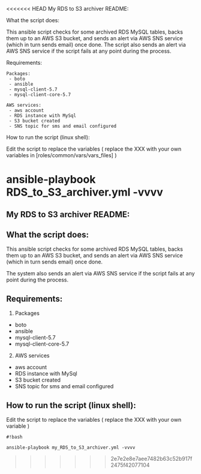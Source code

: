 <<<<<<< HEAD
My RDS to S3 archiver README:

What the script does:

This ansible script checks for some archived RDS MySQL tables, backs them up to an AWS S3 bucket, and sends an alert via AWS SNS service (which in turn sends email) once done.
The script also sends an alert via AWS SNS service if the script fails at any point during the process.

Requirements:

    Packages:
     - boto
     - ansible
     - mysql-client-5.7
     - mysql-client-core-5.7

    AWS services:
     - aws account
     - RDS instance with MySql
     - S3 bucket created
     - SNS topic for sms and email configured

How to run the script (linux shell):

Edit the script to replace the variables ( replace the XXX with your own variables in [roles/common/vars/vars_files] )

ansible-playbook RDS_to_S3_archiver.yml -vvvv
=======
## **My RDS to S3 archiver README:** ##

## **What the script does:** ##

This ansible script checks for some archived RDS MySQL tables, backs them up to an AWS S3 bucket, and sends an alert via AWS SNS service (which in turn sends email) once done. 

The system also sends an alert via AWS SNS service if the script fails at any point during the process. 

## **Requirements:** ##
1. Packages
- boto
- ansible
- mysql-client-5.7
- mysql-client-core-5.7

2. AWS services
- aws account
- RDS instance with MySql
- S3 bucket created
- SNS topic for sms and email configured


## **How to run the script (linux shell):** ##

Edit the script to replace the variables ( replace the XXX with your own variable )


```
#!bash

ansible-playbook my_RDS_to_S3_archiver.yml -vvvv
```
>>>>>>> 2e7e2e8e7aee7482b63c52b917f2475f42077104
